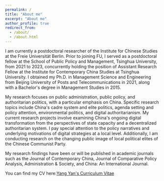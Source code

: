 ```yaml
---
permalink: /
title: "About me"
excerpt: "About me"
author_profile: true
redirect_from: 
  - /about/
  - /about.html
---
```


I am currently a postdoctoral researcher of the Institute for Chinese Studies at the Freie Universität Berlin. Prior to joining FU, I served as a postdoctoral fellow at the School of Public Policy and Management, Tsinghua University, from 2021 to 2023, concurrently holding the position of Assistant Research Fellow at the Institute for Contemporary China Studies at Tsinghua University. I obtained my Ph.D. in Management Science and Engineering from Beijing University of Posts and Telecommunications in 2021, along with a Bachelor's degree in Management Studies in 2015.

My research focuses on public administration, public policy, and authoritarian politics, with a particular emphasis on China. Specific research topics include China's cadre system and elite politics, agenda setting and policy attention, environmental politics, and digital authoritarianism. My current research projects involve examining China's ongoing digital transformation from the perspectives of state capacity and a decentralized authoritarian system. I pay special attention to the policy narratives and underlying motivations of digital strategies at a local level. Additionally, I am conducting research on the changing public image of local political elites of the Chinese Communist Party.

My research findings have been or will be published in academic journals such as the Journal of Contemporary China, Journal of Comparative Policy Analysis, Administration & Society, and China: An International Journal. 

You can find my CV here:[Yang Yan's Curriculum Vitae](..assets/CV_yangyan.pdf)

